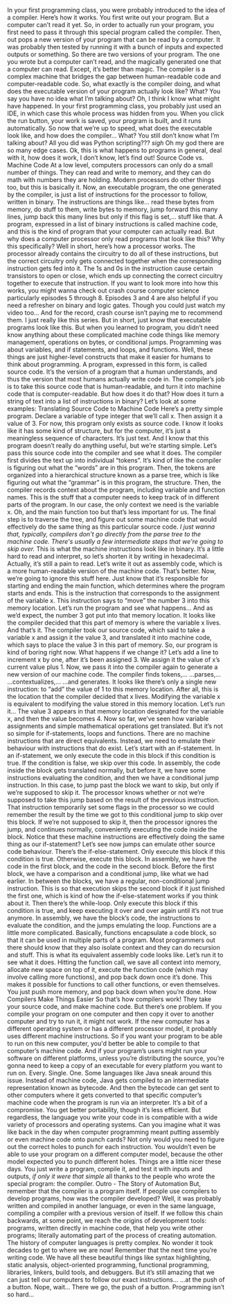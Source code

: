 In your first programming class, you were probably introduced to the idea of a compiler.
Here’s how it works.
You first write out your program.
But a computer can’t read it yet.
So, in order to actually run your program,
you first need to pass it through this special program called the compiler.
Then, out pops a new version of your program that can be read by a computer.
It was probably then tested by running it with a bunch of inputs and expected outputs or something.
So there are two versions of your program.
The one you wrote but a computer can’t read, and the magically generated one that a computer can read.
Except, it’s better than magic.
The compiler is a complex machine that bridges the gap between
human-readable code and computer-readable code.
So, what exactly is the compiler doing,
and what does the executable version of your program actually look like?
What?
You say you have no idea what I’m talking about?
Oh, I think I know what might have happened.
In your first programming class, you probably just used an IDE,
in which case this whole process was hidden from you.
When you click the run button, your work is saved, your program is built,
and it runs automatically.
So now that we’re up to speed, what does the executable look like, and how does the compiler…
What?
You still don’t know what I’m talking about?
All you did was Python scripting???
*sigh* Oh my god there are so many edge cases.
Ok, this is what happens to programs in general, deal with it, how does it work,
I don’t know, let’s find out!
Source Code vs. Machine Code
At a low level, computers processors can only do a small number of things.
They can read and write to memory, and they can do math with numbers they are holding.
Modern processors do other things too, but this is basically it.
Now, an executable program, the one generated by the compiler, is just a list of instructions
for the processor to follow, written in binary.
The instructions are things like… read these bytes from memory, do stuff to them,
write bytes to memory, jump forward this many lines, jump back this many lines but only if this flag is set,…
stuff like that.
A program, expressed in a list of binary instructions is called machine code,
and this is the kind of program that your computer can actually read.
But why does a computer processor only read programs that look like this?
Why this specifically?
Well in short, here’s how a processor works.
The processor already contains the circuitry to do all of these instructions,
but the correct circuitry only gets connected together when the corresponding instruction gets fed into it.
The 1s and 0s in the instruction cause certain transistors to open or close, which ends up
connecting the correct circuitry together to execute that instruction.
If you want to look more into how this works, you might wanna check out crash course computer science
particularly episodes 5 through 8.
Episodes 3 and 4 are also helpful if you need a refresher on binary and logic gates.
Though you could just watch my video too…
And for the record, crash course isn’t paying me to recommend them.
I just really like this series.
But in short, just know that executable programs look like this.
But when you learned to program, you didn’t need know anything about these complicated
machine code things like memory management, operations on bytes, or conditional jumps.
Programming was about variables, and if statements, and loops, and functions.
Well, these things are just higher-level constructs
that make it easier for humans to think about programming.
A program, expressed in this form, is called source code.
It’s the version of a program that a human understands,
and thus the version that most humans actually write code in.
The compiler’s job is to take this source code that is human-readable,
and turn it into machine code that is computer-readable.
But how does it do that?
How does it turn a string of text into a list of instructions in binary?
Let’s look at some examples:
Translating Source Code to Machine Code
Here’s a pretty simple program.
Declare a variable of type integer that we’ll call x.
Then assign it a value of 3.
For now, this program only exists as source code.
I know it looks like it has some kind of structure, but for the computer,
it’s just a meaningless sequence of characters.
It’s just text.
And I know that this program doesn’t really do anything useful, but we’re starting simple.
Let’s pass this source code into the compiler and see what it does.
The compiler first divides the text up into individual “tokens”.
It’s kind of like the compiler is figuring out what the “words” are in this program.
Then, the tokens are organized into a hierarchical structure known as a parse tree, which is
like figuring out what the “grammar” is in this program, the structure.
Then, the compiler records context about the program, including variable and function names.
This is the stuff that a computer needs to keep track of in different parts of the program.
In our case, the only context we need is the variable x.
Oh, and the main function too but that’s less important for us.
The final step is to traverse the tree, and figure out some machine code that would effectively
do the same thing as this particular source code.
*I just wanna that, typically, compilers don't go directly from the parse tree to the machine code.
There's usually a few intermediate steps that we're going to skip over.*
This is what the machine instructions look like in binary.
It’s a little hard to read and interpret, so let’s shorten it by writing in hexadecimal.
Actually, it’s still a pain to read.
Let’s write it out as assembly code, which is a more human-readable version of the machine code.
That’s better.
Now, we’re going to ignore this stuff here.
Just know that it’s responsible for starting and ending the main function, which determines
where the program starts and ends.
This is the instruction that corresponds to the assignment of the variable x.
This instruction says to “move” the number 3 into this memory location.
Let’s run the program and see what happens…
And as we’d expect, the number 3 got put into that memory location.
It looks like the compiler decided that this part of memory is where the variable x lives.
And that’s it.
The compiler took our source code, which said to take a variable x and assign it the value 3,
and translated it into machine code, which says to place the value 3 in this part of memory.
So, our program is kind of boring right now.
What happens if we change it?
Let’s add a line to increment x by one, after it’s been assigned 3.
We assign it the value of x’s current value plus 1.
Now, we pass it into the compiler again to generate a new version of our machine code.
The compiler finds tokens,...
...parses,...
...contextualizes,...
...and generates.
It looks like there’s only a single new instruction: to “add” the value of 1 to
this memory location.
After all, this is the location that the compiler decided that x lives.
Modifying the variable x is equivalent to modifying the value stored in this memory location.
Let’s run it…
The value 3 appears in that memory location designated for the variable x,
and then the value becomes 4.
Now so far, we’ve seen how variable assignments and simple mathematical operations get translated.
But it’s not so simple for if-statements, loops and functions.
There are no machine instructions that are direct equivalents.
Instead, we need to emulate their behaviour with instructions that do exist.
Let’s start with an if-statement.
In an if-statement, we only execute the code in this block if this condition is true.
If the condition is false, we skip over this code.
In assembly, the code inside the block gets translated normally, but before it, we have
some instructions evaluating the condition, and then we have a conditional jump instruction.
In this case, to jump past the block we want to skip, but only if we’re supposed to skip it.
The processor knows whether or not we’re supposed to take this jump based on the result
of the previous instruction.
That instruction temporarily set some flags in the processor so we could remember the
result by the time we got to this conditional jump to skip over this block.
If we’re not supposed to skip it, then the processor ignores the jump, and continues normally,
conveniently executing the code inside the block.
Notice that these machine instructions are effectively doing the same thing as our if-statement?
Let’s see now jumps can emulate other source code behaviour.
There’s the if-else-statement.
Only execute this block if this condition is true.
Otherwise, execute this block.
In assembly, we have the code in the first block, and the code in the second block.
Before the first block, we have a comparison and a conditional jump, like what we had earlier.
In between the blocks, we have a regular, non-conditional jump instruction.
This is so that execution skips the second block if it just finished the first one,
which is kind of how the if-else-statement works if you think about it.
Then there’s the while-loop.
Only execute this block if this condition is true, and keep executing it over and over
again until it’s not true anymore.
In assembly, we have the block’s code, the instructions to evaluate the condition, and
the jumps emulating the loop.
Functions are a little more complicated.
Basically, functions encapsulate a code block, so that it can be used in multiple parts of a program.
Most programmers out there should know that they also isolate context
and they can do recursion and stuff.
This is what its equivalent assembly code looks like.
Let’s run it to see what it does.
Hitting the function call, we save all context into memory, allocate new space on top of it,
execute the function code (which may involve calling more functions), and pop back down once it’s done.
This makes it possible for functions to call other functions, or even themselves.
You just push more memory, and pop back down when you’re done.
How Compilers Make Things Easier
So that’s how compilers work!
They take your source code, and make machine code.
But there’s one problem.
If you compile your program on one computer and then copy it over to another computer
and try to run it, it might not work.
If the new computer has a different operating system or has a different processor model,
it probably uses different machine instructions.
So if you want your program to be able to run on this new computer, you'd better be
able to compile to that computer’s machine code.
And if your program’s users might run your software on different platforms,
unless you’re distributing the source, you’re gonna need to keep a copy of an executable for
every platform you want to run on.
Every.
Single.
One.
Some languages like Java sneak around this issue.
Instead of machine code, Java gets compiled to an intermediate representation known as bytecode.
And then the bytecode can get sent to other computers where it gets converted to that
specific computer’s machine code when the program is run via an interpreter.
It’s a bit of a compromise.
You get better portability, though it’s less efficient.
But regardless, the language you write your code in is compatible with a wide variety
of processors and operating systems.
Can you imagine what it was like back in the day when computer programming meant putting
assembly or even machine code onto punch cards?
Not only would you need to figure out the correct holes to punch for each instruction.
You wouldn’t even be able to use your program on a different computer model,
because the other model expected you to punch different holes.
Things are a little nicer these days.
You just write a program, compile it, and test it with inputs and outputs,
*if only it were that simple*
all thanks to the people who wrote the special program: the compiler.
Outro - The Story of Automation
But, remember that the compiler is a program itself.
If people use compilers to develop programs, how was the compiler developed?
Well, it was probably written and compiled in another language, or even in the same language,
compiling a compiler with a previous version of itself.
If we follow this chain backwards, at some point, we reach the origins of development tools:
programs, written directly in machine code, that help you write other programs;
literally automating part of the process of creating automation.
The history of computer languages is pretty complex.
No wonder it took decades to get to where we are now!
Remember that the next time you’re writing code.
We have all these beautiful things like syntax highlighting, static analysis, object-oriented
programming, functional programming, libraries, linkers, build tools, and debuggers.
But it’s still amazing that we can just tell our computers to follow our exact instructions...
...at the push of a button.
Nope, wait…
There we go, the push of a button.
Programming isn’t so hard…